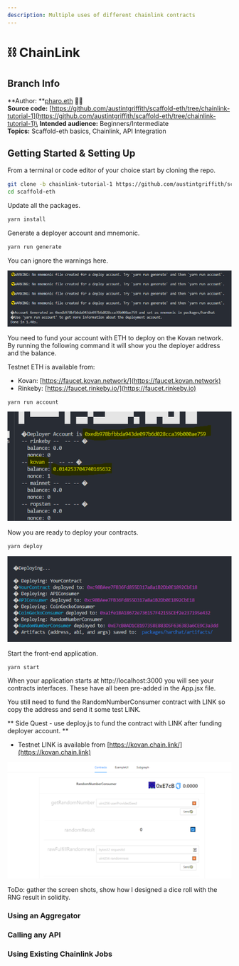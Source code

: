 ```yaml
---
description: Multiple uses of different chainlink contracts
---
```


# ⛓ ChainLink

## Branch Info

**Author: **[pharo.eth](https://twitter.com/Pharo44153106) 🥷🏽\
**Source code:** [https://github.com/austintgriffith/scaffold-eth/tree/chainlink-tutorial-1](https://github.com/austintgriffith/scaffold-eth/tree/chainlink-tutorial-1)\
**Intended audience:** Beginners/Intermediate\
**Topics:** Scaffold-eth basics, Chainlink, API Integration

## Getting Started & Setting Up

From a terminal or code editor of your choice start by cloning the repo.

```bash
git clone -b chainlink-tutorial-1 https://github.com/austintgriffith/scaffold-eth.git
cd scaffold-eth
```

Update all the packages.

```bash
yarn install
```

Generate a deployer account and mnemonic.

```bash
yarn run generate
```

You can ignore the warnings here.

![](../../.gitbook/assets/106749563-ac2d2f00-65f4-11eb-91a5-d736e30f4b97.png)

You need to fund your account with ETH to deploy on the Kovan network. By running the following command it will show you the deployer address and the balance.&#x20;

Testnet ETH is available from:

* Kovan:  [https://faucet.kovan.network/](https://faucet.kovan.network)
* Rinkeby: [https://faucet.rinkeby.io/](https://faucet.rinkeby.io)

```bash
yarn run account
```

![](../../.gitbook/assets/106749192-36c15e80-65f4-11eb-8365-64f66569c899.png)

Now you are ready to deploy your contracts.

```bash
yarn deploy
```

![](../../.gitbook/assets/106748708-9b2fee00-65f3-11eb-90c6-3c28c09f7540.png)

Start the front-end application.

```bash
yarn start
```

When your application starts at http://localhost:3000 you will see your contracts interfaces. These have all been pre-added in the App.jsx file.

You still need to fund the RandomNumberConsumer contract with LINK so copy the address and send it some test LINK.&#x20;

** Side Quest - use deploy.js to fund the contract with LINK after funding deployer account. **

* Testnet LINK is available from [https://kovan.chain.link/](https://kovan.chain.link)

![](../../.gitbook/assets/106748778-b0a51800-65f3-11eb-8a57-d6444748ffe9.png)

ToDo: gather the screen shots, show how I designed a dice roll with the RNG result in solidity.



### Using an Aggregator





### Calling any API





### Using Existing Chainlink Jobs



